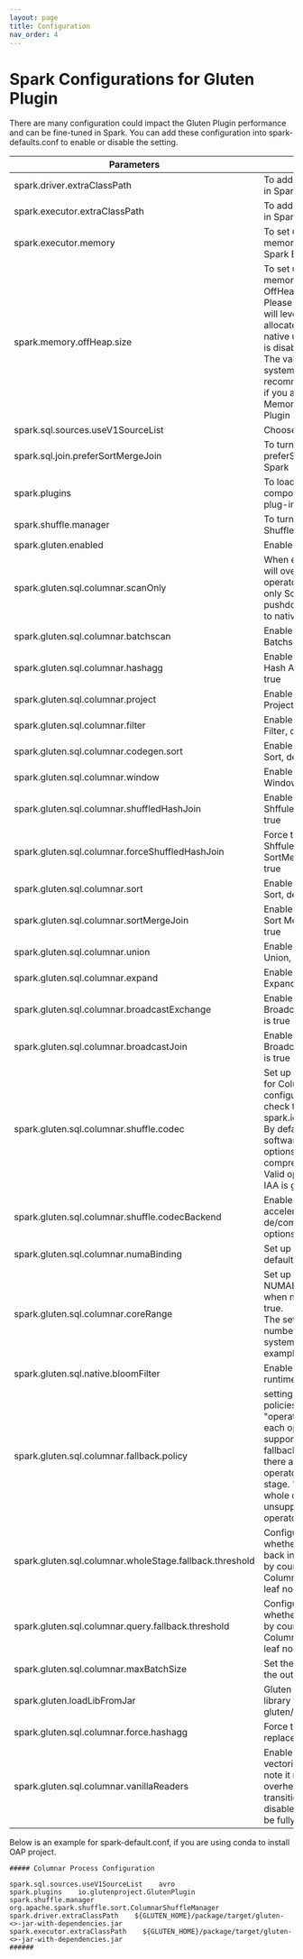 ```yaml
---
layout: page
title: Configuration
nav_order: 4
---
```


# Spark Configurations for Gluten Plugin

There are many configuration could impact the Gluten Plugin performance and can be fine-tuned in Spark.
You can add these configuration into spark-defaults.conf to enable or disable the setting.

| Parameters                                              | Description                                                                                                                                                                                                                                                                                                                    | Recommend Setting                                    |
|---------------------------------------------------------|--------------------------------------------------------------------------------------------------------------------------------------------------------------------------------------------------------------------------------------------------------------------------------------------------------------------------------|------------------------------------------------------|
| spark.driver.extraClassPath                             | To add Gluten Plugin jar file in Spark Driver                                                                                                                                                                                                                                                                                  | /path/to/jar_file                                    |
| spark.executor.extraClassPath                           | To add Gluten Plugin jar file in Spark Executor                                                                                                                                                                                                                                                                                | /path/to/jar_file                                    |
| spark.executor.memory                                   | To set up how much memory to be used for Spark Executor.                                                                                                                                                                                                                                                                       |                                                      |
| spark.memory.offHeap.size                               | To set up how much memory to be used for Java OffHeap.<br /> Please notice Gluten Plugin will leverage this setting to allocate memory space for native usage even offHeap is disabled. <br /> The value is based on your system and it is recommended to set it larger if you are facing Out of Memory issue in Gluten Plugin | 30G                                                  |
| spark.sql.sources.useV1SourceList                       | Choose to use V1 source                                                                                                                                                                                                                                                                                                        | avro                                                 |
| spark.sql.join.preferSortMergeJoin                      | To turn off preferSortMergeJoin in Spark                                                                                                                                                                                                                                                                                       | false                                                |
| spark.plugins                                           | To load Gluten's components by Spark's plug-in loader                                                                                                                                                                                                                                                                          | com.intel.oap.GlutenPlugin                           |
| spark.shuffle.manager                                   | To turn on Gluten Columnar Shuffle Plugin                                                                                                                                                                                                                                                                                      | org.apache.spark.shuffle.sort.ColumnarShuffleManager |
| spark.gluten.enabled                                    | Enable Gluten, default is true                                                                                                                                                                                                                                                                                                 | true                                                 |
| spark.gluten.sql.columnar.scanOnly                      | When enabled, this config will overwrite all other operators' enabling, and only Scan and Filter pushdown will be offloaded to native.                                                                                                                                                                                         | false                                                |
| spark.gluten.sql.columnar.batchscan                     | Enable or Disable Columnar Batchscan, default is true                                                                                                                                                                                                                                                                          | true                                                 |
| spark.gluten.sql.columnar.hashagg                       | Enable or Disable Columnar Hash Aggregate, default is true                                                                                                                                                                                                                                                                     | true                                                 |
| spark.gluten.sql.columnar.project                       | Enable or Disable Columnar Project, default is true                                                                                                                                                                                                                                                                            | true                                                 |
| spark.gluten.sql.columnar.filter                        | Enable or Disable Columnar Filter, default is true                                                                                                                                                                                                                                                                             | true                                                 |
| spark.gluten.sql.columnar.codegen.sort                  | Enable or Disable Columnar Sort, default is true                                                                                                                                                                                                                                                                               | true                                                 |
| spark.gluten.sql.columnar.window                        | Enable or Disable Columnar Window, default is true                                                                                                                                                                                                                                                                             | true                                                 |
| spark.gluten.sql.columnar.shuffledHashJoin              | Enable or Disable ShffuledHashJoin, default is true                                                                                                                                                                                                                                                                            | true                                                 |
| spark.gluten.sql.columnar.forceShuffledHashJoin         | Force to use ShffuledHashJoin over SortMergeJoin, default is true                                                                                                                                                                                                                                                              | true                                                 |
| spark.gluten.sql.columnar.sort                          | Enable or Disable Columnar Sort, default is true                                                                                                                                                                                                                                                                               | true                                                 |
| spark.gluten.sql.columnar.sortMergeJoin                 | Enable or Disable Columnar Sort Merge Join, default is true                                                                                                                                                                                                                                                                    | true                                                 |
| spark.gluten.sql.columnar.union                         | Enable or Disable Columnar Union, default is true                                                                                                                                                                                                                                                                              | true                                                 |
| spark.gluten.sql.columnar.expand                        | Enable or Disable Columnar Expand, default is true                                                                                                                                                                                                                                                                             | true                                                 |
| spark.gluten.sql.columnar.broadcastExchange             | Enable or Disable Columnar Broadcast Exchange, default is true                                                                                                                                                                                                                                                                 | true                                                 |
| spark.gluten.sql.columnar.broadcastJoin                 | Enable or Disable Columnar BroadcastHashJoin, default is true                                                                                                                                                                                                                                                                  | true                                                 |
| spark.gluten.sql.columnar.shuffle.codec                 | Set up the codec to be used for Columnar Shuffle. If this configuration is not set, will check the value of spark.io.compression.codec. By default, Gluten use software compression. Valid options for software compression are lz4, zstd. Valid options for QAT and IAA is gzip.                                              | lz4                                                  |
| spark.gluten.sql.columnar.shuffle.codecBackend          | Enable using hardware accelerators for shuffle de/compression. Valid options are QAT and IAA.                                                                                                                                                                                                                                  |                                                      |
| spark.gluten.sql.columnar.numaBinding                   | Set up NUMABinding, default is false                                                                                                                                                                                                                                                                                           | true                                                 |
| spark.gluten.sql.columnar.coreRange                     | Set up the core range for NUMABinding, only works when numaBinding set to true. <br /> The setting is based on the number of cores in your system. Use 72 cores as an example.                                                                                                                                                 | 0-17,36-53 &#124;18-35,54-71                         |
| spark.gluten.sql.native.bloomFilter                     | Enable of Disable native runtime bloom filter.                                                                                                                                                                                                                                                                                 | true                                                 |
| spark.gluten.sql.columnar.fallback.policy | setting different fallback policies. The options are: "operator" -> fallback on each operator if not supported. "stage" -> fallback on each stage if there are unsupported operator/expressions in that stage. "query" -> fallback whole query if there are unsupported operator/expressions                                                                                                                                                                               | "operator"                                               |
| spark.gluten.sql.columnar.wholeStage.fallback.threshold | Configure the threshold for whether whole stage will fall back in AQE supported case by counting the number of ColumnarToRow & vanilla leaf node                                                                                                                                                                               | \>= 3                                                |
| spark.gluten.sql.columnar.query.fallback.threshold | Configure the threshold for whether query will fall back by counting the number of ColumnarToRow & vanilla leaf node                                                                                                                                                                               | \>= 1                                                |
| spark.gluten.sql.columnar.maxBatchSize                  | Set the number of rows for the output batch                                                                                                                                                                                                                                                                                    | 4096                                                 |
| spark.gluten.loadLibFromJar                             | Gluten will load dynamic link library from jars for gluten/cpp.                                                                                                                                                                                                                                                                | false                                                |
| spark.gluten.sql.columnar.force.hashagg                 | Force to use hash agg to replace sort agg.                                                                                                                                                                                                                                                                                     | true                                                 |
| spark.gluten.sql.columnar.vanillaReaders                | Enable vanilla spark's vectorized reader. Please note it may bring perf. overhead due to extra data transition. We recommend to disable it if most queries can be fully offloaded to gluten.                                                                                                                                   | false                                                |

Below is an example for spark-default.conf, if you are using conda to install OAP project.

```
##### Columnar Process Configuration

spark.sql.sources.useV1SourceList    avro
spark.plugins    io.glutenproject.GlutenPlugin
spark.shuffle.manager    org.apache.spark.shuffle.sort.ColumnarShuffleManager
spark.driver.extraClassPath    ${GLUTEN_HOME}/package/target/gluten-<>-jar-with-dependencies.jar
spark.executor.extraClassPath    ${GLUTEN_HOME}/package/target/gluten-<>-jar-with-dependencies.jar
######
```
